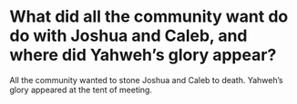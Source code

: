 # What did all the community want do do with Joshua and Caleb, and where did Yahweh’s glory appear?

All the community wanted to stone Joshua and Caleb to death. Yahweh’s glory appeared at the tent of meeting.
